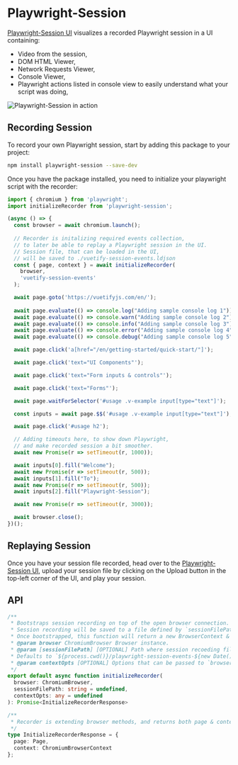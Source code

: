 # Playwright-Session

[Playwright-Session UI](https://playwright-session.hotdata.co/) visualizes a recorded Playwright session in a UI containing:

- Video from the session, 
- DOM HTML Viewer,
- Network Requests Viewer,
- Console Viewer,
- Playwright actions listed in console view to easily understand what your script was doing,

![Playwright-Session in action](https://i.imgur.com/F7kRL2G.gif)


## Recording Session

To record your own Playwright session, start by adding this package to your project:

```bash
npm install playwright-session --save-dev
```

Once you have the package installed, you need to initialize your playwright script with the recorder:

```javascript
import { chromium } from 'playwright';
import initializeRecorder from 'playwright-session';

(async () => {
  const browser = await chromium.launch();
  
  // Recorder is initalizing required events collection,
  // to later be able to replay a Playwright session in the UI.
  // Session file, that can be loaded in the UI,
  // will be saved to ./vuetify-session-events.ldjson
  const { page, context } = await initializeRecorder(
    browser,
    'vuetify-session-events'
  );

  await page.goto('https://vuetifyjs.com/en/');
  
  await page.evaluate(() => console.log("Adding sample console log 1"));
  await page.evaluate(() => console.warn("Adding sample console log 2"));
  await page.evaluate(() => console.info("Adding sample console log 3"));
  await page.evaluate(() => console.error("Adding sample console log 4"));
  await page.evaluate(() => console.debug("Adding sample console log 5"));

  await page.click('a[href="/en/getting-started/quick-start/"]');

  await page.click('text="UI Components"');

  await page.click('text="Form inputs & controls"');

  await page.click('text="Forms"');

  await page.waitForSelector('#usage .v-example input[type="text"]');

  const inputs = await page.$$('#usage .v-example input[type="text"]');

  await page.click('#usage h2');

  // Adding timeouts here, to show down Playwright,
  // and make recorded session a bit smoother.
  await new Promise(r => setTimeout(r, 1000));

  await inputs[0].fill("Welcome");
  await new Promise(r => setTimeout(r, 500));
  await inputs[1].fill("To");
  await new Promise(r => setTimeout(r, 500));
  await inputs[2].fill("Playwright-Session");

  await new Promise(r => setTimeout(r, 3000));

  await browser.close();
})();
```

## Replaying Session

Once you have your session file recorded, head over to the [Playwright-Session UI](https://playwright-session.hotdata.co/), upload your session file by clicking on the Upload button in the top-left corner of the UI, and play your session.

## API

```typescript
/**
 * Bootstraps session recording on top of the open browser connection.
 * Session recording will be saved to a file defined by `sessionFilePath` argument.
 * Once bootstrapped, this function will return a new BrowserContext & Page.
 * @param browser ChromiumBrowser Browser instance.
 * @param [sessionFilePath] [OPTIONAL] Path where session recoeding file should be saved.
 * Defaults to `${process.cwd()}/playwright-session-events-${new Date().toISOString()}.ldjson`.
 * @param contextOpts [OPTIONAL] Options that can be passed to `browser.newContext` call, used when creating new BrowserContext.
 */
export default async function initializeRecorder(
  browser: ChromiumBrowser,
  sessionFilePath: string = undefined,
  contextOpts: any = undefined
): Promise<InitializeRecorderResponse>

/**
 * Recorder is extending browser methods, and returns both page & context objects for further modifications.
 */
type InitializeRecorderResponse = {
  page: Page,
  context: ChromiumBrowserContext
};
```
